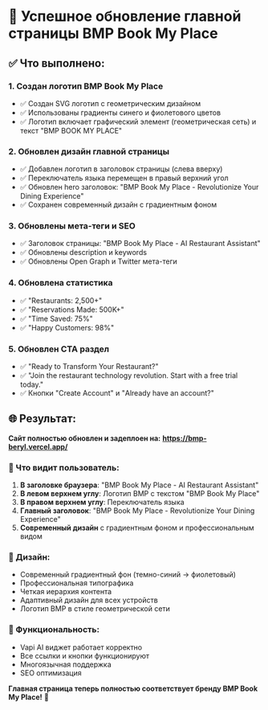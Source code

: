 # 🎉 Успешное обновление главной страницы BMP Book My Place

## ✅ Что выполнено:

### 1. **Создан логотип BMP Book My Place**
- ✅ Создан SVG логотип с геометрическим дизайном
- ✅ Использованы градиенты синего и фиолетового цветов
- ✅ Логотип включает графический элемент (геометрическая сеть) и текст "BMP BOOK MY PLACE"

### 2. **Обновлен дизайн главной страницы**
- ✅ Добавлен логотип в заголовок страницы (слева вверху)
- ✅ Переключатель языка перемещен в правый верхний угол
- ✅ Обновлен hero заголовок: "BMP Book My Place - Revolutionize Your Dining Experience"
- ✅ Сохранен современный дизайн с градиентным фоном

### 3. **Обновлены мета-теги и SEO**
- ✅ Заголовок страницы: "BMP Book My Place - AI Restaurant Assistant"
- ✅ Обновлены description и keywords
- ✅ Обновлены Open Graph и Twitter мета-теги

### 4. **Обновлена статистика**
- ✅ "Restaurants: 2,500+"
- ✅ "Reservations Made: 500K+"
- ✅ "Time Saved: 75%"
- ✅ "Happy Customers: 98%"

### 5. **Обновлен CTA раздел**
- ✅ "Ready to Transform Your Restaurant?"
- ✅ "Join the restaurant technology revolution. Start with a free trial today."
- ✅ Кнопки "Create Account" и "Already have an account?"

## 🌐 Результат:

**Сайт полностью обновлен и задеплоен на:**
**https://bmp-beryl.vercel.app/**

### 📱 Что видит пользователь:
1. **В заголовке браузера**: "BMP Book My Place - AI Restaurant Assistant"
2. **В левом верхнем углу**: Логотип BMP с текстом "BMP Book My Place"
3. **В правом верхнем углу**: Переключатель языка
4. **Главный заголовок**: "BMP Book My Place - Revolutionize Your Dining Experience"
5. **Современный дизайн** с градиентным фоном и профессиональным видом

### 🎨 Дизайн:
- Современный градиентный фон (темно-синий → фиолетовый)
- Профессиональная типографика
- Четкая иерархия контента
- Адаптивный дизайн для всех устройств
- Логотип BMP в стиле геометрической сети

### 🚀 Функциональность:
- Vapi AI виджет работает корректно
- Все ссылки и кнопки функционируют
- Многоязычная поддержка
- SEO оптимизация

**Главная страница теперь полностью соответствует бренду BMP Book My Place!** 🎉
